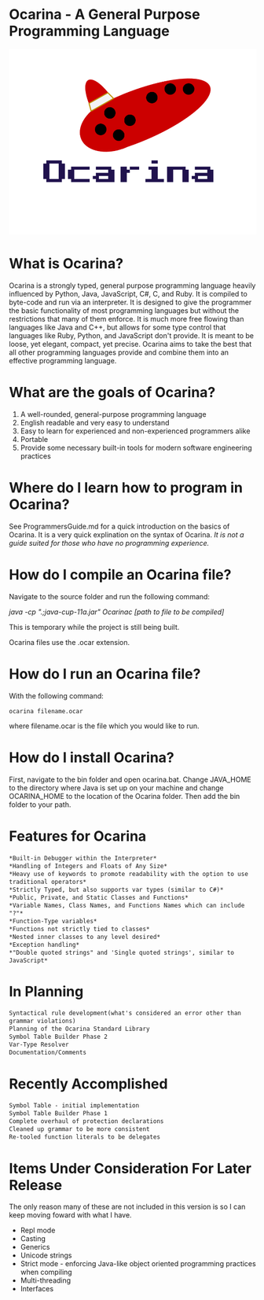 # Ocarina - A General Purpose Programming Language
![Logo](https://github.com/jcc117/Ocarina/blob/master/Logo.png)

# What is Ocarina?
Ocarina is a strongly typed, general purpose programming language heavily influenced by Python, Java, JavaScript, C#, C, and Ruby.
It is compiled to byte-code and run via an interpreter. It is designed to give the programmer the basic functionality of most programming languages but 
without the restrictions that many of them enforce. It is much more free flowing than languages like Java and C++, but allows for some type control that 
languages like Ruby, Python, and JavaScript don't provide. It is meant to be loose, yet elegant, compact, yet precise. Ocarina aims to take the best that 
all other programming languages provide and combine them into an effective programming language.

# What are the goals of Ocarina?
1. A well-rounded, general-purpose programming language
2. English readable and very easy to understand
3. Easy to learn for experienced and non-experienced programmers alike
4. Portable
5. Provide some necessary built-in tools for modern software engineering practices

# Where do I learn how to program in Ocarina?
See ProgrammersGuide.md for a quick introduction on the basics of Ocarina. It is a very quick explination on the syntax of Ocarina. *It is not a guide 
suited for those who have no programming experience.* 

# How do I compile an Ocarina file?
Navigate to the source folder and run the following command:

*java -cp ".;java-cup-11a.jar" Ocarinac [path to file to be compiled]*

This is temporary while the project is still being built.

Ocarina files use the .ocar extension.

# How do I run an Ocarina file?
With the following command:

	ocarina filename.ocar

where filename.ocar is the file which you would like to run.

# How do I install Ocarina?
First, navigate to the bin folder and open ocarina.bat. Change JAVA_HOME to the directory where Java is set up on your machine and change OCARINA_HOME 
to the location of the Ocarina folder. Then add the bin folder to your path.

# Features for Ocarina
	*Built-in Debugger within the Interpreter*
	*Handling of Integers and Floats of Any Size*
	*Heavy use of keywords to promote readability with the option to use traditional operators*
	*Strictly Typed, but also supports var types (similar to C#)*
	*Public, Private, and Static Classes and Functions*
	*Variable Names, Class Names, and Functions Names which can include "?"*
	*Function-Type variables*
	*Functions not strictly tied to classes*
	*Nested inner classes to any level desired*
	*Exception handling*
	*"Double quoted strings" and 'Single quoted strings', similar to JavaScript*

# In Planning
	Syntactical rule development(what's considered an error other than grammar violations)
	Planning of the Ocarina Standard Library
	Symbol Table Builder Phase 2
	Var-Type Resolver
	Documentation/Comments

# Recently Accomplished
	Symbol Table - initial implementation
	Symbol Table Builder Phase 1
	Complete overhaul of protection declarations
	Cleaned up grammar to be more consistent
	Re-tooled function literals to be delegates


# Items Under Consideration For Later Release
The only reason many of these are not included in this version is so I can keep moving foward with what I have.
* Repl mode
* Casting
* Generics
* Unicode strings
* Strict mode - enforcing Java-like object oriented programming practices when compiling
* Multi-threading
* Interfaces
